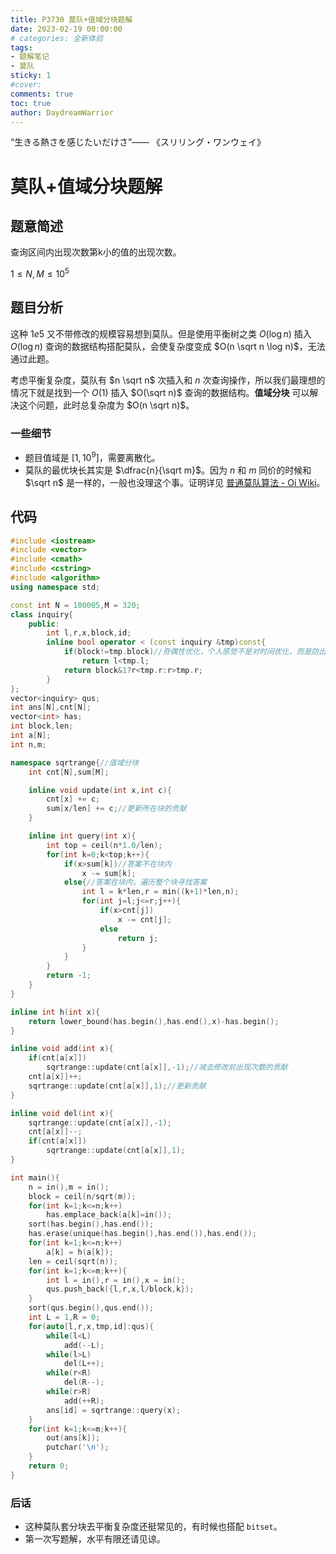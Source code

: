 ```yaml
---
title: P3730 莫队+值域分块题解
date: 2023-02-19 00:00:00
# categories: 全新体验
tags:
- 题解笔记
- 莫队
sticky: 1
#cover:
comments: true
toc: true
author: DaydreamWarrior
---
```


“生きる熱さを感じたいだけさ”—— 《スリリング・ワンウェイ》

# 莫队+值域分块题解

## 题意简述

查询区间内出现次数第k小的值的出现次数。

$1\leq N, M\leq 10^5$

## 题目分析

这种 $1e5$ 又不带修改的规模容易想到莫队。但是使用平衡树之类 $O(\log n)$ 插入 $O(\log n)$ 查询的数据结构搭配莫队，会使复杂度变成 $O(n \sqrt n \log n)$，无法通过此题。

考虑平衡复杂度，莫队有 $n \sqrt n$ 次插入和 $n$ 次查询操作，所以我们最理想的情况下就是找到一个 $O(1)$ 插入 $O(\sqrt n)$ 查询的数据结构。__值域分块__ 可以解决这个问题，此时总复杂度为 $O(n \sqrt n)$。

### 一些细节

- 题目值域是 $[1,10^9]$，需要离散化。
- 莫队的最优块长其实是 $\dfrac{n}{\sqrt m}$。因为 $n$ 和 $m$ 同价的时候和 $\sqrt n$ 是一样的，一般也没理这个事。证明详见 [普通莫队算法 - Oi Wiki](https://oi-wiki.org/misc/mo-algo/)。

## 代码

~~~cpp
#include <iostream>
#include <vector>
#include <cmath>
#include <cstring>
#include <algorithm>
using namespace std;

const int N = 100005,M = 320;
class inquiry{
    public:
        int l,r,x,block,id;
        inline bool operator < (const inquiry &tmp)const{
            if(block!=tmp.block)//奇偶性优化，个人感觉不是对时间优化，而是防出题人卡莫队
                return l<tmp.l;
            return block&1?r<tmp.r:r>tmp.r;
        }
};
vector<inquiry> qus;
int ans[N],cnt[N];
vector<int> has;
int block,len;
int a[N];
int n,m;

namespace sqrtrange{//值域分块
    int cnt[N],sum[M];

    inline void update(int x,int c){
        cnt[x] += c;
        sum[x/len] += c;//更新所在块的贡献
    }

    inline int query(int x){
        int top = ceil(n*1.0/len);
        for(int k=0;k<top;k++){
            if(x>sum[k])//答案不在块内
                x -= sum[k];
            else{//答案在块内，遍历整个块寻找答案
                int l = k*len,r = min((k+1)*len,n);
                for(int j=l;j<=r;j++){
                    if(x>cnt[j])
                        x -= cnt[j];
                    else
                        return j;
                }
            }
        }
        return -1;
    }
}

inline int h(int x){
    return lower_bound(has.begin(),has.end(),x)-has.begin();
}

inline void add(int x){
    if(cnt[a[x]])
        sqrtrange::update(cnt[a[x]],-1);//减去修改前出现次数的贡献
    cnt[a[x]]++;
    sqrtrange::update(cnt[a[x]],1);//更新贡献
}

inline void del(int x){
    sqrtrange::update(cnt[a[x]],-1);
    cnt[a[x]]--;
    if(cnt[a[x]])
        sqrtrange::update(cnt[a[x]],1);
}

int main(){
    n = in(),m = in();
    block = ceil(n/sqrt(m));
    for(int k=1;k<=n;k++)
        has.emplace_back(a[k]=in());
    sort(has.begin(),has.end());
    has.erase(unique(has.begin(),has.end()),has.end());
    for(int k=1;k<=n;k++)
        a[k] = h(a[k]);
    len = ceil(sqrt(n));
    for(int k=1;k<=m;k++){
        int l = in(),r = in(),x = in();
        qus.push_back({l,r,x,l/block,k});
    }
    sort(qus.begin(),qus.end());
    int L = 1,R = 0;
    for(auto[l,r,x,tmp,id]:qus){
        while(l<L)
            add(--L);
        while(l>L)
            del(L++);
        while(r<R)
            del(R--);
        while(r>R)
            add(++R);
        ans[id] = sqrtrange::query(x);
    }
    for(int k=1;k<=m;k++){
        out(ans[k]);
        putchar('\n');
    }
    return 0;
}
~~~

### 后话

- 这种莫队套分块去平衡复杂度还挺常见的，有时候也搭配 `bitset`。
- 第一次写题解，水平有限还请见谅。
